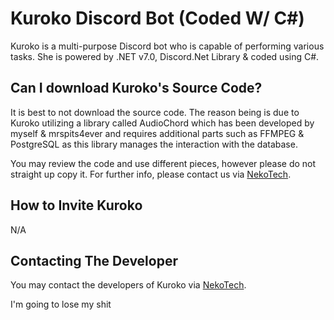 
# Kuroko Discord Bot (Coded W/ C#)
Kuroko is a multi-purpose Discord bot who is capable of performing various tasks. She is powered by .NET v7.0, Discord.Net Library & coded using C#.

## Can I download Kuroko's Source Code?
It is best to not download the source code. The reason being is due to Kuroko utilizing a library called AudioChord which has been developed by myself & mrspits4ever and requires additional parts such as FFMPEG & PostgreSQL as this library manages the interaction with the database.

You may review the code and use different pieces, however please do not straight up copy it. For further info, please contact us via [NekoTech](https://discord.gg/fFbMNGbXVv).

## How to Invite Kuroko 
N/A

## Contacting The Developer
You may contact the developers of Kuroko via [NekoTech](https://discord.gg/fFbMNGbXVv).


I'm going to lose my shit

